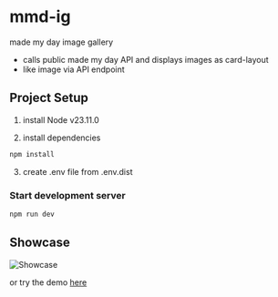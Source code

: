 # mmd-ig

made my day image gallery

- calls public made my day API and displays images as card-layout
- like image via API endpoint

## Project Setup

1. install Node v23.11.0

2. install dependencies

```sh
npm install
```

3. create .env file from .env.dist

### Start development server

```sh
npm run dev
```

## Showcase

![Showcase](./showcase.gif)

or try the demo [here](https://mmd-57a333491268.herokuapp.com/)
